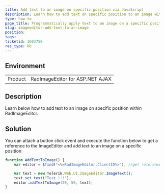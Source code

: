 ```yaml
---
title: Add text to an image on specific position via JavaScript
description: Learn how to add text on specific position to an image within RadImageEditor - Telerik UI for ASP.NET AJAX.
type: how-to
page_title: Programmatically apply text to an image on a specific position in RadImageEditor
slug: imageeditor-add-text-to-an-image
position: 
tags: 
ticketid: 1603758
res_type: kb
---
```


## Environment
<table>
	<tbody>
		<tr>
			<td>Product</td>
			<td>RadImageEditor for ASP.NET AJAX</td>
		</tr>
	</tbody>
</table>


## Description
Learn below how to add text to an image on specific position within RadImageEditor.

## Solution
You can attach a button click event and execute the function below to get a reference to the ImageEditor and add text to an image on a specific position:

````JavaScript
function AddTextToImage() {
    var editor = $find("<%=RadImageEditor.ClientID%>"); //get reference to RadImageEditor on the client

    var text = new Telerik.Web.UI.ImageEditor.ImageText();
    text.set_text("Test !!!");
    editor.addTextToImage(20, 50, text);
}
````
 

   
